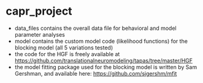 # capr_project


- data_files contains the overall data file for behavioral and model parameter analyses
- model contains the custom model code (likelihood functions) for the blocking model (all 5 variations tested)
- the code for the HGF is freely available at https://github.com/translationalneuromodeling/tapas/tree/master/HGF
- the model fitting package used for the blocking model is written by Sam Gershman, and available here: https://github.com/sjgershm/mfit

